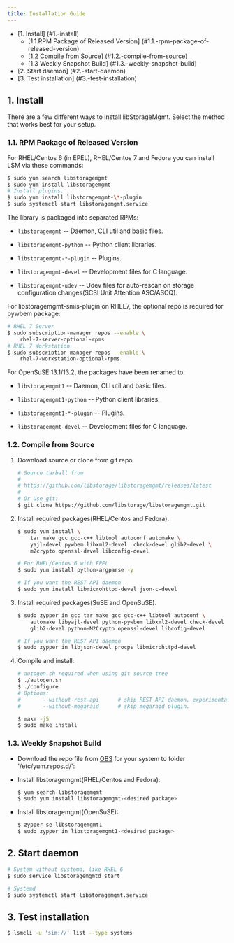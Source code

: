 ```yaml
---
title: Installation Guide
---
```


* [1. Install] (#1.-install)
  * [1.1 RPM Package of Released Version]
    (#1.1.-rpm-package-of-released-version)
  * [1.2 Compile from Source] (#1.2.-compile-from-source)
  * [1.3 Weekly Snapshot Build] (#1.3.-weekly-snapshot-build)
* [2. Start daemon] (#2.-start-daemon)
* [3. Test installation] (#3.-test-installation)

## 1. Install

There are a few different ways to install libStorageMgmt.
Select the method that works best for your setup.

### 1.1. RPM Package of Released Version
For RHEL/Centos 6 (in EPEL), RHEL/Centos 7 and Fedora you can install
LSM via these commands:

```bash
$ sudo yum search libstoragemgmt
$ sudo yum install libstoragemgmt
# Install plugins.
$ sudo yum install libstoragemgmt-\*-plugin
$ sudo systemctl start libstoragemgmt.service
```

The library is packaged into separated RPMs:

* `libstoragemgmt` -- Daemon, CLI util and basic files.

* `libstoragemgmt-python` -- Python client libraries.

* `libstoragemgmt-*-plugin` -- Plugins.

* `libstoragemgmt-devel` -- Development files for C language.

* `libstoragemgmt-udev` -- Udev files for auto-rescan on storage
  configuration changes(SCSI Unit Attention ASC/ASCQ).

For libstoragemgmt-smis-plugin on RHEL7, the optional repo
is required for pywbem package:

```bash
# RHEL 7 Server
$ sudo subscription-manager repos --enable \
    rhel-7-server-optional-rpms
# RHEL 7 Workstation
$ sudo subscription-manager repos --enable \
    rhel-7-workstation-optional-rpms
```

For OpenSuSE 13.1/13.2, the packages have been renamed to:

* `libstoragemgmt1` -- Daemon, CLI util and basic files.

* `libstoragemgmt1-python` -- Python client libraries.

* `libstoragemgmt1-*-plugin` -- Plugins.

* `libstoragemgmt-devel` -- Development files for C language.

### 1.2. Compile from Source

1. Download source or clone from git repo.

    ```bash
    # Source tarball from
    #
    # https://github.com/libstorage/libstoragemgmt/releases/latest
    #
    # Or Use git:
    $ git clone https://github.com/libstorage/libstoragemgmt.git
    ```

2. Install required packages(RHEL/Centos and Fedora).

    ```bash
    $ sudo yum install \
        tar make gcc gcc-c++ libtool autoconf automake \
        yajl-devel pywbem libxml2-devel  check-devel glib2-devel \
        m2crypto openssl-devel libconfig-devel

    # For RHEL/Centos 6 with EPEL
    $ sudo yum install python-argparse -y

    # If you want the REST API daemon
    $ sudo yum install libmicrohttpd-devel json-c-devel
    ```

3. Install required packages(SuSE and OpenSuSE).

    ```bash
    $ sudo zypper in gcc tar make gcc gcc-c++ libtool autoconf \
        automake libyajl-devel python-pywbem libxml2-devel check-devel \
        glib2-devel python-M2Crypto openssl-devel libcofig-devel

    # If you want the REST API daemon
    $ sudo zypper in libjson-devel procps libmicrohttpd-devel
    ```

4. Compile and install:

    ```bash
    # autogen.sh required when using git source tree
    $ ./autogen.sh
    $ ./configure
    # Options:
    #       --without-rest-api      # skip REST API daemon, experimental
    #       --without-megaraid      # skip megaraid plugin.

    $ make -j5
    $ sudo make install
    ```

### 1.3. Weekly Snapshot Build

* Download the repo file from [OBS][1] for your system to folder
  '/etc/yum.repos.d/':

* Install libstoragemgmt(RHEL/Centos and Fedora):

    ```bash
    $ yum search libstoragemgmt
    $ sudo yum install libstoragemgmt-<desired package>
    ```

* Install libstoragemgmt(OpenSuSE):

    ```bash
    $ zypper se libstoragemgmt1
    $ sudo zypper in libstoragemgmt1-<desired package>
    ```


## 2. Start daemon

```bash
# System without systemd, like RHEL 6
$ sudo service libstoragemgmtd start

# Systemd
$ sudo systemctl start libstoragemgmt.service
```

## 3. Test installation

```bash
$ lsmcli -u 'sim://' list --type systems
```

[1]: http://download.opensuse.org/repositories/home:/cathay4t:/libstoragemgmt-git/
